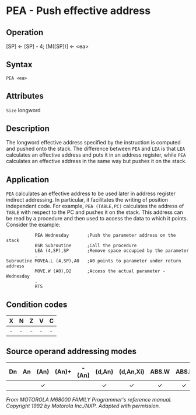 # PEA - Push effective address

## Operation
[SP] ← [SP] - 4; [M([SP])] ← \<ea\>

## Syntax
```assembly
PEA <ea>
```

## Attributes
`Size`  longword

## Description
The longword effective address specified by the instruction is computed and pushed onto the stack. The difference between `PEA` and `LEA` is that `LEA` calculates an effective address and puts it in an address register, while `PEA` calculates an effective address in the same way but pushes it on the stack.

## Application
`PEA` calculates an effective address to be used later in address register indirect addressing. In particular, it facilitates the writing of position independent code. For example, `PEA (TABLE,PC)` calculates the address of `TABLE` with respect to the PC and pushes it on the stack. This address can be read by a procedure and then used to access the data to which it points. Consider the example:

```assembly
           PEA Wednesday       ;Push the parameter address on the stack
           BSR Subroutine      ;Call the procedure
           LEA (4,SP),SP       ;Remove space occupied by the parameter
           .
Subroutine MOVEA.L (4,SP),A0   ;A0 points to parameter under return address
           MOVE.W (A0),D2      ;Access the actual parameter - Wednesday
           .
           RTS
```

## Condition codes
|X|N|Z|V|C|
|--|--|--|--|--|
|-|-|-|-|-|

## Source operand addressing modes
|Dn|An|(An)|(An)+|-(An)|(d,An)|(d,An,Xi)|ABS.W|ABS.L|(d,PC)|(d,PC,Xn)|imm|
|:-:|:-:|:-:|:-:|:-:|:-:|:-:|:-:|:-:|:-:|:-:|:-:|
|||✓|||✓|✓|✓|✓|✓|✓||

*From MOTOROLA M68000 FAMILY Programmer's reference manual. Copyright 1992 by Motorola Inc./NXP. Adapted with permission.*